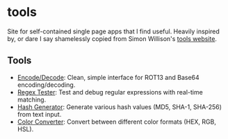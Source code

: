 # tools
Site for self-contained single page apps that I find useful. Heavily inspired by, or dare I say shamelessly copied from Simon Willison's [tools website](tools.simonwillison.net).

## Tools

- [Encode/Decode](encodedecode.html): Clean, simple interface for ROT13 and Base64 encoding/decoding.
- [Regex Tester](regextester.html): Test and debug regular expressions with real-time matching.
- [Hash Generator](hashgenerator.html): Generate various hash values (MD5, SHA-1, SHA-256) from text input.
- [Color Converter](colorconverter.html): Convert between different color formats (HEX, RGB, HSL).

